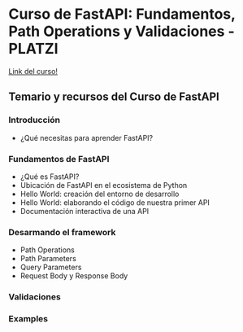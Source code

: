 # Curso de FastAPI: Fundamentos, Path Operations y Validaciones - PLATZI

[Link del curso!](https://platzi.com/cursos/fastapi/)

## Temario y recursos del Curso de FastAPI

### Introducción
* ¿Qué necesitas para aprender FastAPI?

### Fundamentos de FastAPI
* ¿Qué es FastAPI?
* Ubicación de FastAPI en el ecosistema de Python
* Hello World: creación del entorno de desarrollo
* Hello World: elaborando el código de nuestra primer API
* Documentación interactiva de una API

### Desarmando el framework
* Path Operations
* Path Parameters
* Query Parameters
* Request Body y Response Body

### Validaciones

### Examples